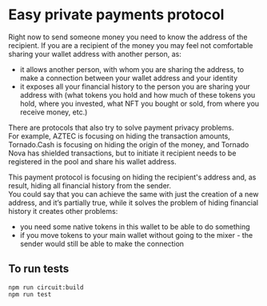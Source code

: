 
# Easy private payments protocol

Right now to send someone money you need to know the address of the recipient. If you are a recipient of the money you may feel not comfortable sharing your wallet address with another person, as:
- it allows another person, with whom you are sharing the address, to make a connection between your wallet address and your identity
- it exposes all your financial history to the person you are sharing your address with (what tokens you hold and how much of these tokens you hold, where you invested, what NFT you bought or sold, from where you receive money, etc.)

There are protocols that also try to solve payment privacy problems.  
For example, AZTEC is focusing on hiding the transaction amounts, Tornado.Cash is focusing on hiding the origin of the money, and Tornado Nova has shielded transactions, but to initiate it recipient needs to be registered in the pool and share his wallet address.

This payment protocol is focusing on hiding the recipient's address and, as result, hiding all financial history from the sender.  
You could say that you can achieve the same with just the creation of a new address, and it’s partially true, while it solves the problem of hiding financial history it creates other problems:
- you need some native tokens in this wallet to be able to do something
- if you move tokens to your main wallet without going to the mixer - the sender would still be able to make the connection

## To run tests
```
npm run circuit:build
npm run test
```